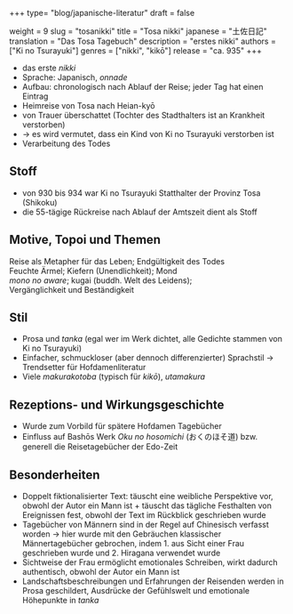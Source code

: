 +++
type= "blog/japanische-literatur"
draft = false

weight = 9
slug = "tosanikki"
title = "Tosa nikki"
japanese = "土佐日記"
translation = "Das Tosa Tagebuch"
description = "erstes nikki"
authors = ["Ki no Tsurayuki"]
genres = ["nikki", "kikō"]
release = "ca. 935"
+++

- das erste *nikki*
- Sprache: Japanisch, *onnade*
- Aufbau: chronologisch nach Ablauf der Reise; jeder Tag hat einen Eintrag
- Heimreise von Tosa nach Heian-kyō
- von Trauer überschattet (Tochter des Stadthalters ist an Krankheit verstorben)
- -> es wird vermutet, dass ein Kind von Ki no Tsurayuki verstorben ist
- Verarbeitung des Todes

## Stoff

- von 930 bis 934 war Ki no Tsurayuki Statthalter der Provinz Tosa (Shikoku)  
- die 55-tägige Rückreise nach Ablauf der Amtszeit dient als Stoff

## Motive, Topoi und Themen

Reise als Metapher für das Leben; Endgültigkeit des Todes  
Feuchte Ärmel; Kiefern (Unendlichkeit); Mond  
*mono no aware*; kugai (buddh. Welt des Leidens);  
Vergänglichkeit und Beständigkeit

## Stil

- Prosa und *tanka* (egal wer im Werk dichtet, alle Gedichte stammen von Ki no Tsurayuki)  
- Einfacher, schmuckloser (aber dennoch differenzierter) Sprachstil -> Trendsetter für Hofdamenliteratur  
- Viele *makurakotoba* (typisch für *kikō*), *utamakura*

## Rezeptions- und Wirkungsgeschichte

- Wurde zum Vorbild für spätere Hofdamen Tagebücher  
- Einfluss auf Bashōs Werk *Oku no hosomichi* (おくのほそ道) bzw. generell die Reisetagebücher der Edo-Zeit

## Besonderheiten

- Doppelt fiktionalisierter Text: täuscht eine weibliche Perspektive vor, obwohl der Autor ein Mann ist + täuscht das tägliche Festhalten von Ereignissen fest, obwohl der Text im Rückblick geschrieben wurde
- Tagebücher von Männern sind in der Regel auf Chinesisch verfasst worden -> hier wurde mit den Gebräuchen klassischer Männertagebücher gebrochen, indem 1. aus Sicht einer Frau geschrieben wurde und 2. Hiragana verwendet wurde
- Sichtweise der Frau ermöglicht emotionales Schreiben, wirkt dadurch authentisch, obwohl der Autor ein Mann ist
- Landschaftsbeschreibungen und Erfahrungen der Reisenden werden in Prosa geschildert, Ausdrücke der Gefühlswelt und emotionale Höhepunkte in *tanka*
